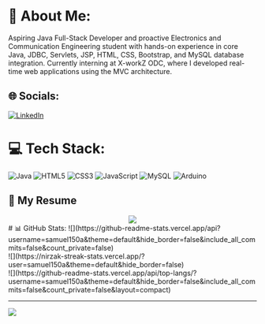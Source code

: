 # 💫 About Me:
Aspiring Java Full-Stack Developer and proactive Electronics and Communication Engineering student 
with hands-on experience in core Java, JDBC, Servlets, JSP, HTML, CSS, Bootstrap, and MySQL database 
integration. Currently interning at X-workZ ODC, where I developed real-time web applications using 
the MVC architecture.

## 🌐 Socials:
[![LinkedIn](https://img.shields.io/badge/LinkedIn-%230077B5.svg?logo=linkedin&logoColor=white)](linkedin.com/in/linkedin.com/in/samuel-a-978182285) 

# 💻 Tech Stack:
![Java](https://img.shields.io/badge/java-%23ED8B00.svg?style=for-the-badge&logo=openjdk&logoColor=white) ![HTML5](https://img.shields.io/badge/html5-%23E34F26.svg?style=for-the-badge&logo=html5&logoColor=white) ![CSS3](https://img.shields.io/badge/css3-%231572B6.svg?style=for-the-badge&logo=css3&logoColor=white) ![JavaScript](https://img.shields.io/badge/javascript-%23323330.svg?style=for-the-badge&logo=javascript&logoColor=%23F7DF1E) ![MySQL](https://img.shields.io/badge/mysql-4479A1.svg?style=for-the-badge&logo=mysql&logoColor=white) ![Arduino](https://img.shields.io/badge/-Arduino-00979D?style=for-the-badge&logo=Arduino&logoColor=white)
## 📄 My Resume

<div align="center">
  <a href="https://github.com/samuel150a/Resume./blob/main/Toronto-Samuel%20A_ResumeWk-com.pdf" target="_blank">
    <img src="https://img.shields.io/badge/View%20Resume-PDF-38BDF8?style=for-the-badge&logo=adobeacrobatreader&logoColor=white"/>
  </a>
</div>
# 📊 GitHub Stats:
![](https://github-readme-stats.vercel.app/api?username=samuel150a&theme=default&hide_border=false&include_all_commits=false&count_private=false)<br/>
![](https://nirzak-streak-stats.vercel.app/?user=samuel150a&theme=default&hide_border=false)<br/>
![](https://github-readme-stats.vercel.app/api/top-langs/?username=samuel150a&theme=default&hide_border=false&include_all_commits=false&count_private=false&layout=compact)

---
[![](https://visitcount.itsvg.in/api?id=samuel150a&icon=0&color=0)](https://visitcount.itsvg.in)

<!-- Proudly created with GPRM ( https://gprm.itsvg.in ) -->
